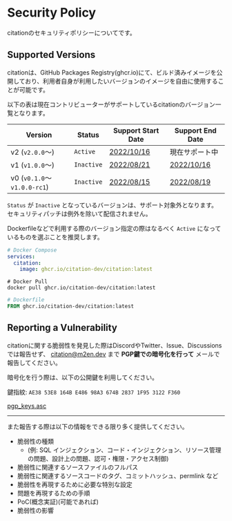 # Security Policy

citationのセキュリティポリシーについてです。

## Supported Versions

citationは、GitHub Packages Registry(ghcr.io)にて、ビルド済みイメージを公開しており、利用者自身が利用したいバージョンのイメージを自由に使用することが可能です。

以下の表は現在コントリビューターがサポートしているcitationのバージョン一覧となります。

| Version                    | Status     | Support Start Date                                                         | Support End Date                                                               |
|----------------------------|------------|----------------------------------------------------------------------------|--------------------------------------------------------------------------------|
| v2 (`v2.0.0`～)             | `Active`   | [2022/10/16](https://github.com/citation-dev/citation/releases/tag/v2.0.0) | 現在サポート中                                                                        |
| v1 (`v1.0.0`～)             | `Inactive` | [2022/08/21](https://github.com/citation-dev/citation/releases/tag/v1.0.0) | [2022/10/16](https://github.com/citation-dev/citation/releases/tag/v1.4.0)     |
| v0 (`v0.1.0`～`v1.0.0-rc1`) | `Inactive` | [2022/08/15](https://github.com/citation-dev/citation/releases/tag/v0.1.0) | [2022/08/19](https://github.com/citation-dev/citation/releases/tag/v1.0.0-rc1) |

`Status` が `Inactive` となっているバージョンは、サポート対象外となります。 セキュリティパッチは例外を除いて配信されません。

Dockerfileなどで利用する際のバージョン指定の際はなるべく `Active` になっているものを選ぶことを推奨します。

```yml
# Docker Compose
services:
  citation:
    image: ghcr.io/citation-dev/citation:latest
```

```shell
# Docker Pull
docker pull ghcr.io/citation-dev/citation:latest
```

```dockerfile
# Dockerfile
FROM ghcr.io/citation-dev/citation:latest
```

## Reporting a Vulnerability

citationに関する脆弱性を発見した際はDiscordやTwitter、Issue、Discussionsでは報告せず、 [citation@m2en.dev](mailto:citation@m2en.dev) まで **PGP鍵での暗号化を行って** メールで報告してください。

暗号化を行う際は、以下の公開鍵を利用してください。

鍵指紋: `AE38 53E8 164B E486 98A3 674B 2837 1F95 3122 F360`

[pgp_keys.asc](https://keybase.io/m2en/pgp_keys.asc?fingerprint=ae3853e8164be48698a3674b28371f953122f360)

----

また報告する際は以下の情報をできる限り多く提供してください。

- 脆弱性の種類
  - (例: SQL インジェクション、コード・インジェクション、リソース管理の問題、設計上の問題、認可・権限・アクセス制御)
- 脆弱性に関連するソースファイルのフルパス
- 脆弱性に関連するソースコードのタグ、コミットハッシュ、permlink など
- 脆弱性を再現するために必要な特別な設定
- 問題を再現するための手順
- PoC(概念実証)(可能であれば)
- 脆弱性の影響
